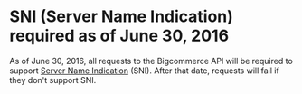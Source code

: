 # SNI (Server Name Indication) required as of June 30, 2016

As of June 30, 2016, all requests to the Bigcommerce API will be required to support [Server Name Indication][1] (SNI). After that date, requests will fail if they don't support SNI.

[1]: https://en.m.wikipedia.org/wiki/Server_Name_Indication